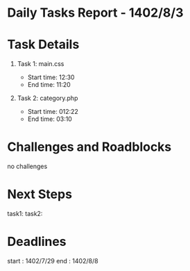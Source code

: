 # Daily Tasks Report - 1402/8/3

# Task Details
   
1. Task 1: main.css
   - Start time: 12:30
   - End time: 11:20


2. Task 2: category.php 
   - Start time: 012:22
   - End time: 03:10


# Challenges and Roadblocks

no challenges

# Next Steps

task1: 
task2: 

# Deadlines

start : 1402/7/29
end : 1402/8/8
